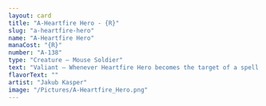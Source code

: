 ```yaml
---
layout: card
title: "A-Heartfire Hero - {R}"
slug: "a-heartfire-hero"
name: "A-Heartfire Hero"
manaCost: "{R}"
number: "A-138"
type: "Creature — Mouse Soldier"
text: "Valiant — Whenever Heartfire Hero becomes the target of a spell or ability you control for the first time each turn, put a +1/+1 counter on it.\nWhen Heartfire Hero dies, it deals damage equal to its power to each opponent."
flavorText: ""
artist: "Jakub Kasper"
image: "/Pictures/A-Heartfire_Hero.png"
---
```


